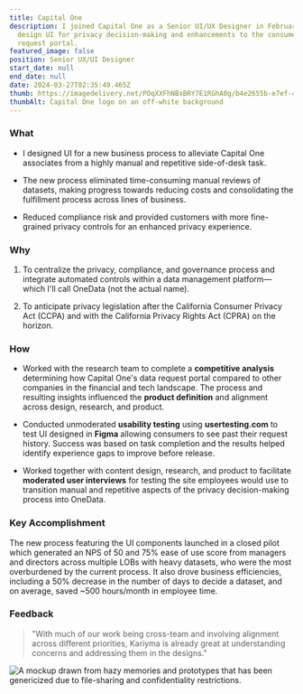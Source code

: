 ```yaml
---
title: Capital One
description: I joined Capital One as a Senior UI/UX Designer in February 2021 to
  design UI for privacy decision-making and enhancements to the consumer data
  request portal.
featured_image: false
position: Senior UX/UI Designer
start_date: null
end_date: null
date: 2024-03-27T02:35:49.465Z
thumb: https://imagedelivery.net/POqXXFhNBxBRY7E1RGhA0g/b4e2655b-e7ef-4c45-0977-1136eeebcb00/public
thumbAlt: Capital One logo on an off-white background
---
```

### What

- I designed UI for a new business process to alleviate Capital One associates from a highly manual and repetitive side-of-desk task.

- The new process eliminated time-consuming manual reviews of datasets, making progress towards reducing costs and consolidating the fulfillment process across lines of business.

- Reduced compliance risk and provided customers with more fine-grained privacy controls for an enhanced privacy experience.

### Why

1. To centralize the privacy, compliance, and governance process and integrate automated controls within a data management platform—which I'll call OneData (not the actual name).

2. To anticipate privacy legislation after the California Consumer Privacy Act (CCPA) and with the California Privacy Rights Act (CPRA) on the horizon.

### How

- Worked with the research team to complete a **competitive analysis** determining how Capital One's data request portal compared to other companies in the financial and tech landscape. The process and resulting insights influenced the **product definition** and alignment across design, research, and product.

- Conducted unmoderated **usability testing** using **usertesting.com** to test UI designed in **Figma** allowing consumers to see past their request history. Success was based on task completion and the results helped identify experience gaps to improve before release.

- Worked together with content design, research, and product to facilitate **moderated user interviews** for testing the site employees would use to transition manual and repetitive aspects of the privacy decision-making process into OneData.

### Key Accomplishment 

The new process featuring the UI components launched in a closed pilot which generated an NPS of 50 and 75% ease of use score from managers and directors across multiple LOBs with heavy datasets, who were the most overburdened by the current process. It also drove business efficiencies, including a 50% decrease in the number of days to decide a dataset, and on average, saved ~500 hours/month in employee time.

### Feedback

> "With much of our work being cross-team and involving alignment across different priorities, Kariyma is already great at understanding concerns and addressing them in the designs."

![A mockup drawn from hazy memories and prototypes that has been genericized due to file-sharing and confidentiality restrictions.](https://imagedelivery.net/POqXXFhNBxBRY7E1RGhA0g/0d9e1e82-70be-42fa-8cd7-118a9de1c200/public)
